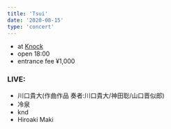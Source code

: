 ```yaml
---
title: 'Tsui'
date: '2020-08-15'
type: 'concert'
---
```


* at [Knock](http://knockkoenji.com)
* open 18:00
* entrance fee ¥1,000

### LIVE:
* 川口貴大(作曲作品 奏者:川口貴大/神田聡/山口晋似郎)
* 冷泉
* knd
* Hiroaki Maki